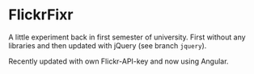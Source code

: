 # FlickrFixr

A little experiment back in first semester of university. First without any libraries and then updated with jQuery (see branch `jquery`).

Recently updated with own Flickr-API-key and now using Angular.